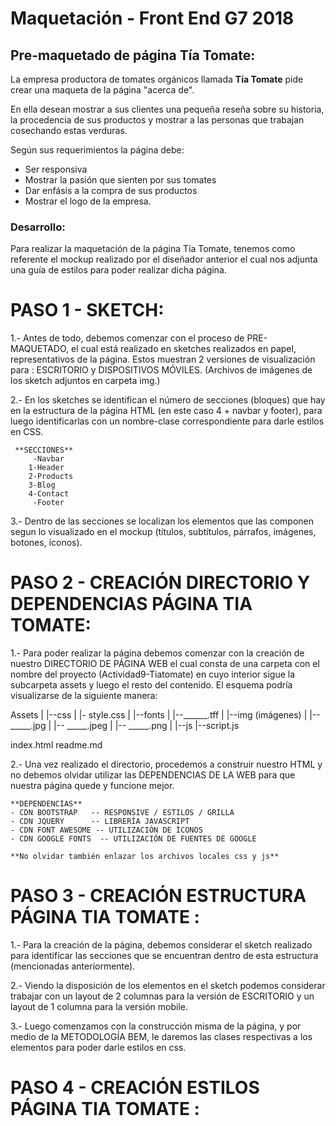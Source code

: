 # Maquetación - Front End G7 2018

## Pre-maquetado de página Tía Tomate:

La empresa productora de tomates orgánicos llamada **Tía Tomate** pide crear una maqueta de la página "acerca de".

En ella desean mostrar a sus clientes una pequeña reseña sobre su historia, la procedencia de sus productos y mostrar a las personas que trabajan cosechando estas verduras.

Según sus requerimientos la página debe:

- Ser responsiva
- Mostrar la pasión que sienten por sus tomates
- Dar enfásis a la compra de sus productos
- Mostrar el logo de la empresa.

### Desarrollo: 

Para realizar la maquetación de la página Tía Tomate, tenemos como referente el mockup realizado por el diseñador anterior el cual nos adjunta una guía de estilos para poder realizar dicha página.

# PASO 1 - SKETCH:

1.- Antes de todo, debemos comenzar con el proceso de PRE-MAQUETADO, el cual está realizado en sketches realizados en papel, representativos de la página. Estos muestran 2 versiones de visualización para : ESCRITORIO y DISPOSITIVOS MÓVILES. (Archivos de imágenes de los sketch adjuntos en carpeta img.)

2.- En los sketches se identifican el número de secciones (bloques) que hay en la estructura de la página HTML (en este caso 4 + navbar y footer), para luego identificarlas con un nombre-clase correspondiente para darle estilos en CSS.

	 **SECCIONES**
		 -Navbar
		1-Header
		2-Products
		3-Blog
		4-Contact
		 -Footer



3.- Dentro de las secciones se localizan los elementos que las componen segun lo visualizado en el mockup (títulos, subtítulos, párrafos, imágenes, botones, íconos).

# PASO 2 - CREACIÓN DIRECTORIO Y DEPENDENCIAS PÁGINA TIA TOMATE:

1.- Para poder realizar la página debemos comenzar con la creación de nuestro DIRECTORIO DE PÁGINA WEB el cual consta de una carpeta con el nombre del proyecto (Actividad9-Tiatomate) en cuyo interior sigue la subcarpeta assets y luego el resto del contenido. El esquema podría visualizarse de la siguiente manera:

  Assets
  	|
  	|--css
  	|   |- style.css
  	|
  	|--fonts
  	|   |--______.tff
  	|
  	|--img (imágenes)
  	|   |-- _____.jpg
  	|   |-- _____.jpeg
  	|   |-- _____.png
  	|
  	|--js
        |--script.js
  
  index.html
  readme.md

  2.- Una vez realizado el directorio, procedemos a construir nuestro HTML y no debemos olvidar utilizar las DEPENDENCIAS DE LA WEB para que nuestra página quede y funcione mejor.

  	**DEPENDENCIAS**
  	- CDN BOOTSTRAP   -- RESPONSIVE / ESTILOS / GRILLA
  	- CDN JQUERY      -- LIBRERÍA JAVASCRIPT
  	- CDN FONT AWESOME -- UTILIZACIÓN DE ÍCONOS
  	- CDN GOOGLE FONTS  -- UTILIZACIÓN DE FUENTES DE GOOGLE

  	**No olvidar también enlazar los archivos locales css y js**

# PASO 3 - CREACIÓN ESTRUCTURA PÁGINA TIA TOMATE :

 1.- Para la creación de la página, debemos considerar el sketch realizado para identificar las secciones que se encuentran dentro de esta estructura (mencionadas anteriormente).

 2.- Viendo la disposición de los elementos en el sketch podemos considerar trabajar con un layout de 2 columnas para la versión de ESCRITORIO  y un layout de 1 columna para la versión mobile.

 3.- Luego comenzamos con la construcción misma de la página, y por medio de la METODOLOGÍA BEM, le daremos las clases respectivas a los elementos para poder darle estilos en css.


# PASO 4 - CREACIÓN ESTILOS PÁGINA TIA TOMATE :







